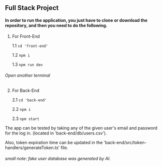 ## Full Stack Project

#### In order to run the application, you just have to clone or download the repository, and then you need to do the following.
1. For Front-End

    1.1 ```cd 'front-end'```

    1.2 ```npm i```
    
    1.3 ```npm run dev```

###### Open another terminal

2. For Back-End

   2.1 ```cd 'back-end'```
    
   2.2 ```npm i```

   2.3  ```npm start```



The app can be tested by taking any of the given user's email and password for the log in.
(located in 'back-end/db/users.csv').

Also, token expiration time can be updated in the 'back-end/src/token-handlers/generateToken.ts' file.

###### small note: fake user database was generated by AI.
